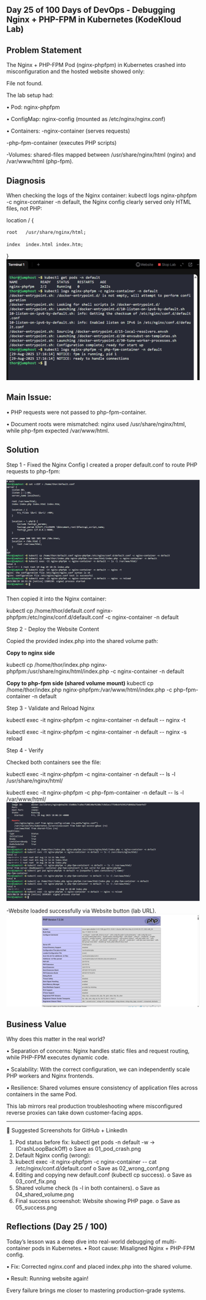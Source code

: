 ## Day 25 of 100 Days of DevOps - Debugging Nginx + PHP-FPM in Kubernetes (KodeKloud Lab)

## Problem Statement
The Nginx + PHP-FPM Pod (nginx-phpfpm) in Kubernetes crashed into misconfiguration and the hosted website showed only:

File not found.

The lab setup had:

•	Pod: nginx-phpfpm

•	ConfigMap: nginx-config (mounted as /etc/nginx/nginx.conf)

•	Containers:
-nginx-container (serves requests)

-php-fpm-container (executes PHP scripts)

-Volumes: shared-files mapped between /usr/share/nginx/html (nginx) and /var/www/html (php-fpm).

## Diagnosis
When checking the logs of the Nginx container: kubectl logs nginx-phpfpm -c nginx-container -n default, the Nginx config clearly served only HTML files, not PHP:

location / {
 
    root   /usr/share/nginx/html;
    
    index  index.html index.htm;

}
![Screenshot](screenshots/diagnosis.png)

## Main Issue:
•	PHP requests were not passed to php-fpm-container.

•	Document roots were mismatched: nginx used /usr/share/nginx/html, while php-fpm expected /var/www/html.

## Solution
Step 1 - Fixed the Nginx Config
I created a proper default.conf to route PHP requests to php-fpm:

![Screenshot](screenshots/fixed-nginx-config.png)

Then copied it into the Nginx container:

kubectl cp /home/thor/default.conf nginx-phpfpm:/etc/nginx/conf.d/default.conf -c nginx-container -n default

Step 2 - Deploy the Website Content

Copied the provided index.php into the shared volume path:

**Copy to nginx side**

kubectl cp /home/thor/index.php nginx-phpfpm:/usr/share/nginx/html/index.php -c nginx-container -n default

**Copy to php-fpm side (shared volume mount)**
kubectl cp /home/thor/index.php nginx-phpfpm:/var/www/html/index.php -c php-fpm-container -n default

Step 3 - Validate and Reload Nginx

kubectl exec -it nginx-phpfpm -c nginx-container -n default -- nginx -t

kubectl exec -it nginx-phpfpm -c nginx-container -n default -- nginx -s reload

Step 4 - Verify

Checked both containers see the file:

kubectl exec -it nginx-phpfpm -c nginx-container -n default -- ls -l /usr/share/nginx/html/

kubectl exec -it nginx-phpfpm -c php-fpm-container -n default -- ls -l /var/www/html/
![Screenshot](screenshots/deploy-validate-verify.png)

-Website loaded successfully via Website button (lab URL).
![Screenshot](screenshots/live-website.png)

## Business Value
Why does this matter in the real world?

•	Separation of concerns: Nginx handles static files and request routing, while PHP-FPM executes dynamic code.

•	Scalability: With the correct configuration, we can independently scale PHP workers and Nginx frontends.

•	Resilience: Shared volumes ensure consistency of application files across containers in the same Pod.

This lab mirrors real production troubleshooting where misconfigured reverse proxies can take down customer-facing apps.
________________________________________
📸 Suggested Screenshots for GitHub + LinkedIn
1.	Pod status before fix: kubectl get pods -n default -w → (CrashLoopBackOff)
o	Save as 01_pod_crash.png
2.	Default Nginx config (wrong):
3.	kubectl exec -it nginx-phpfpm -c nginx-container -- cat /etc/nginx/conf.d/default.conf
o	Save as 02_wrong_conf.png
4.	Editing and copying new default.conf (kubectl cp success).
o	Save as 03_conf_fix.png
5.	Shared volume check (ls -l in both containers).
o	Save as 04_shared_volume.png
6.	Final success screenshot: Website showing PHP page.
o	Save as 05_success.png

## Reflections (Day 25 / 100)
Today’s lesson was a deep dive into real-world debugging of multi-container pods in Kubernetes.
•	Root cause: Misaligned Nginx + PHP-FPM config.

•	Fix: Corrected nginx.conf and placed index.php into the shared volume.

•	Result: Running website again!

Every failure brings me closer to mastering production-grade systems.
